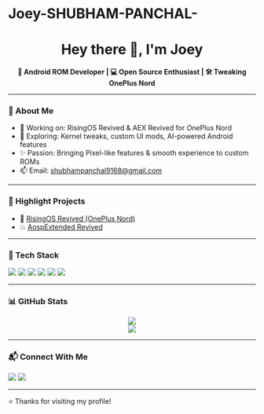 # Joey-SHUBHAM-PANCHAL-
<h1 align="center">Hey there 👋, I'm Joey</h1>

<p align="center">
  <strong>📱 Android ROM Developer | 💻 Open Source Enthusiast | 🛠️ Tweaking OnePlus Nord</strong><br>
</p>

---

### 🚀 About Me

- 🔧 Working on: RisingOS Revived & AEX Revived for OnePlus Nord
- 🧠 Exploring: Kernel tweaks, custom UI mods, AI-powered Android features
- ✨ Passion: Bringing Pixel-like features & smooth experience to custom ROMs
- 📫 Email: shubhampanchal9168@gmail.com

---

### 📌 Highlight Projects

- 🌄 [RisingOS Revived (OnePlus Nord)](https://github.com/Joey-1123/RisingOS)
- 💥 [AospExtended Revived](https://github.com/Joey-1123/AEX-Revived)

---

### 🧰 Tech Stack

<p align="left">
  <img src="https://img.shields.io/badge/Android-3DDC84?logo=android&logoColor=white" />
  <img src="https://img.shields.io/badge/AOSP-000000?logo=aosp&logoColor=white" />
  <img src="https://img.shields.io/badge/LineageOS-1674b5?logo=lineageos&logoColor=white" />
  <img src="https://img.shields.io/badge/Linux-FCC624?logo=linux&logoColor=black" />
  <img src="https://img.shields.io/badge/Bash-121011?logo=gnu-bash&logoColor=white" />
  <img src="https://img.shields.io/badge/Git-F05032?logo=git&logoColor=white" />
</p>

---

### 📊 GitHub Stats

<p align="center">
  <img src="https://github-readme-stats.vercel.app/api?username=Joey-1123&show_icons=true&theme=tokyonight" />
  <br />
  <img src="https://github-readme-stats.vercel.app/api/top-langs/?username=Joey-1123&layout=compact&theme=tokyonight" />
</p>

---

### 📬 Connect With Me

<p>
  <a href="mailto:shubhampanchal9168@gmail.com"><img src="https://img.shields.io/badge/Gmail-D14836?style=flat&logo=gmail&logoColor=white" /></a>
  <a href="https://t.me/JoeyOnRise"><img src="https://img.shields.io/badge/Telegram-2CA5E0?style=flat&logo=telegram&logoColor=white" /></a>
</p>

---

⭐️ Thanks for visiting my profile!
